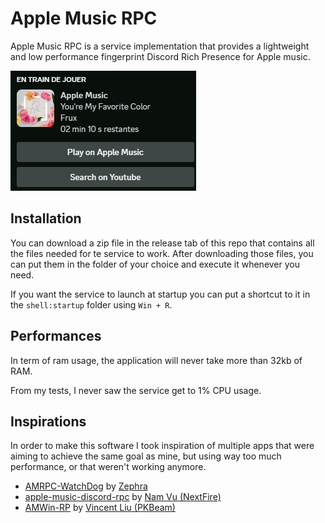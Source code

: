 ﻿# Apple Music RPC
Apple Music RPC is a service implementation that provides a lightweight and low performance fingerprint Discord Rich Presence for Apple music.

![img.png](imgs/img.png)

## Installation
You can download a zip file in the release tab of this repo that contains all the files needed for te service to work.
After downloading those files, you can put them in the folder of your choice and execute it whenever you need.

If you want the service to launch at startup you can put a shortcut to it in the `shell:startup` folder using `Win + R`.

## Performances

In term of ram usage, the application will never take more than 32kb of RAM.

From my tests, I never saw the service get to 1% CPU usage.

## Inspirations
In order to make this software I took inspiration of multiple apps that were aiming to achieve the same goal as mine, but using way too much performance, or that weren't working anymore.

- [AMRPC-WatchDog](https://github.com/zephraOSS/AMRPC-WatchDog) by [Zephra](https://github.com/zephraOSS)
- [apple-music-discord-rpc](https://github.com/NextFire/apple-music-discord-rpc) by [Nam Vu (NextFire)](https://github.com/NextFire)
- [AMWin-RP](https://github.com/PKBeam/AMWin-RP) by [Vincent Liu (PKBeam)](https://github.com/PKBeam)